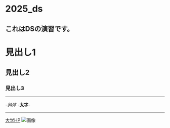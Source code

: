 # 2025_ds
これはDSの演習です。
---
# 見出し1
## 見出し2
### 見出し3

---
-_斜体_
-**太字**-

---
[大学HP](https://www.ncu.ac.jp)
![画像](https:/www.nagoya-cu.ac.jp/sda/common/image/header-logo.png)

